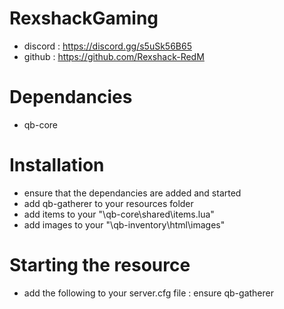 # RexshackGaming
- discord : https://discord.gg/s5uSk56B65
- github : https://github.com/Rexshack-RedM

# Dependancies
- qb-core

# Installation
- ensure that the dependancies are added and started
- add qb-gatherer to your resources folder
- add items to your "\qb-core\shared\items.lua"
- add images to your "\qb-inventory\html\images"

# Starting the resource
- add the following to your server.cfg file : ensure qb-gatherer
 
